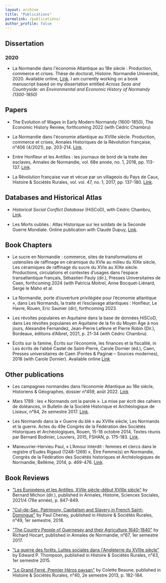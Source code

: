 ```yaml
---
layout: archive
title: "Publications"
permalink: /publications/
author_profile: false
---
```

## Dissertation
### 2020

- La Normandie dans l'économie Atlantique au 18e siècle : Production, commerce et crises. Thèse de doctorat, Histoire. Normandie Université, 2020. Available online, [Link](https://tel.archives-ouvertes.fr/tel-03195999). 
I am currently working on a book manuscript based on my dissertation entitled _Across Seas and Countryside: an Environmental and Economic History of Normandy (1300-1850)_

## Papers
- The Evolution of Wages in Early Modern Normandy (1600-1850), The Economic History Review, forthcoming 2022 (with Cédric Chambru)

- La Normandie dans l'économie atlantique au XVIIIe siècle. Production, commerce et crises, Annales Historiques de la Révolution française, n°406 (4/2021), pp. 203-214. [Link](https://www.revues.armand-colin.com/histoire/annales-historiques-revolution-francaise/annales-historiques-revolution-francaise-no406-42021/normandie-leconomie-atlantique-au-xviiie-siecle).

- Entre Honfleur et les Antilles : les journaux de bord de la traite des esclaves, Annales de Normandie, vol. 68e année, no. 1, 2018, pp. 113-137. [Link](https://www.cairn.info/revue-annales-de-normandie-2018-1-page-113.htm).

- La Révolution française vue et vécue par un villageois du Pays de Caux, Histoire & Sociétés Rurales, vol. vol. 47, no. 1, 2017, pp. 137-180. [Link](https://www.cairn.info/revue-histoire-et-societes-rurales-2017-1-page-137.htm).


## Databases and Historical Atlas
- _Historical Social Conflict Database_ (HiSCoD), with Cédric Chambru, [Link](https://www.unicaen.fr/hiscod/).

- Les Morts oubliés : Atlas Historique sur les soldats de la Seconde Guerre Mondiale. Online publication with Claude Dupuy, [Link](https://mortsoublies.fr/).


## Book Chapters 
- Le sucre en Normandie : commerce, sites de transformations et ustensiles de raffinage en céramique du XVIe au milieu du XIXe siècle, Les céramiques de raffinage du sucre du XVIe au XIXe siècle. Productions, circulations et contextes d’usages dans l’espace transatlantique français, Sébastien Pauly (dir.), Presses Universitaires de Caen, forthcoming 2024 (with Patricia Moitrel, Anne Bocquet-Liénard, Serge le Maho et al. 

- La Normandie, porte d’ouverture privilégiée pour l’économie atlantique », dans Les Normands, la traite et l’esclavage atlantiques : Honfleur, Le Havre, Rouen, Eric Saunier (dir), forthcoming 2023. 

- Les révoltes populaires en Aquitaine dans la base de données HiSCoD, dans Les révoltes populaires en Aquitaine de la fin du Moyen Âge à nos jours, Alexandre Fernandez, Jean-Pierre Lefèvre et Pierre Robin (Dir.), Bordeaux, éditions d’Albret, 2021, p. 21-34 (with Cédric Chambru).

- Écrits sur la famine,  Écrits sur l’économie, les finances et la fiscalité, in Les écrits de l’abbé Castel de Saint-Pierre, Carole Dornier (éd.), Caen, Presses universitaires de Caen (Fontes & Paginæ – Sources modernes), 2018 (with Carole Dornier). Available online [Link]([https://www.unicaen.fr/puc/sources/castel/doc/Economie/famine_intro.xml](https://www.unicaen.fr/puc/sources/castel/doc/Economie/famine_intro.xml))


## Other publications

- Les campagnes normandes dans l’économie Atlantique au 18e siècle, Historiens & Géographes, dossier n°459, août 2022. [Link](https://www.aphg.fr/Les-campagnes-normandes-dans-l-economie-Atlantique-au-18e-siecle)

- Mars 1789 : les « Normands ont la parole ». La mise par écrit des cahiers de doléances, in Bulletin de la Société Historique et Archéologique de Lisieux, n°84, 2e semestre 2017. [Link](http://www.societehistoriquedelisieux.fr/?p=7339).

- Les Normands dans la « Guerre du blé » au XVIIIe siècle, Les Normands et la guerre. Actes du 49e Congrès de la Fédération des Sociétés Historiques et Archéologiques, Rouen, 15-18 octobre 2014, Textes réunis par Bernard Bodinier, Louviers, 2015, FSHAN, p. 175-183. [Link](https://www.dropbox.com/s/6c0et5mx9jujlco/maneuvrier-hervieu_normands_guerre_du_ble_2015.pdf?dl=0).

- Maneuvrier-Hervieu Paul, « L’Amour Interdit : femmes et clercs dans le registre d’Eudes Rigaud (1248-1269) », Être Femme(s) en Normandie, Congrès de la Fédération des Sociétés historiques et Archéologiques de Normandie, Bellême, 2014, p. 469-476. [Link](https://www.dropbox.com/s/q2nebk61151cdql/maneuvrier-hervieu_amour_interdit_femmes_pretres_2014.pdf?dl=0).


## Book Reviews 
- ["Les Européens et les Antilles, XVIIe siècle-début XVIIIe siècle"](https://www.cambridge.org/core/journals/annales-histoire-sciences-sociales/article/bernard-michon-dir-les-europeens-et-les-antilles-xviie-siecledebut-xviiie-siecle-rennes-pur-2019-246-p/DDA22509F1F77E18AFBA4808AF0EE4E8) by Bernard Michon (dir.), published in Annales, Histoire, Sciences Sociales, 2021/4 (76e année), p. 847-849.

- ["Cul-de-Sac. Patrimony, Capitalism and Slavery in French Saint-Domingue"](https://www.cairn.info/revue-histoire-et-societes-rurales-2018-1-page-199.htm) by Paul Cheney, published in Histoire & Sociétés Rurales, n°49, 1er semestre, 2018. 

- ["The Country People of Guernesey and their Agriculture 1640-1840"](https://www.cairn.info/revue-annales-de-normandie-2017-1-page-149.htm) by Richard Hocart, published in Annales de Normandie, n°67, 1er semestre 2017.

- ["La guerre des forêts. Luttes sociales dans l'Angleterre du XVIIIe siècle"](https://www.cairn.info/revue-histoire-et-societes-rurales-2015-1-page-149.htm) by Edward P. Thompson, published in Histoire & Sociétés Rurales, n°43, 1er semestre 2015.

- ["Le Grand Ferré. Premier Héros paysan"](https://www.cairn.info/revue-histoire-et-societes-rurales-2013-2-page-155.htm?try_download=1) by Colette Beaune, published in Histoire & Sociétés Rurales, n°40, 2e semestre 2013, p. 182-184.

